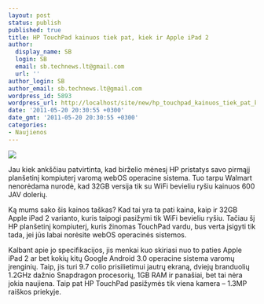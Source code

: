 ```yaml
---
layout: post
status: publish
published: true
title: HP TouchPad kainuos tiek pat, kiek ir Apple iPad 2
author:
  display_name: SB
  login: SB
  email: sb.technews.lt@gmail.com
  url: ''
author_login: SB
author_email: sb.technews.lt@gmail.com
wordpress_id: 5893
wordpress_url: http://localhost/site/new/hp_touchpad_kainuos_tiek_pat_kiek_ir_apple_ipad_2/
date: '2011-05-20 20:30:55 +0300'
date_gmt: '2011-05-20 20:30:55 +0300'
categories:
- Naujienos
---
```

<div class="imgright"><img src="http://technews.lt/upload/hptouchpad01.jpg"  /></div>
<p>Jau kiek ankščiau patvirtinta, kad birželio mėnesį HP pristatys savo pirmąjį planšetinį kompiuterį varomą webOS operacine sistema. Tuo tarpu Walmart nenorėdama nurodė, kad 32GB versija tik su WiFi bevieliu ryšiu kainuos 600 JAV dolerių.</p>
<p>Ką mums sako šis kainos taškas? Kad tai yra ta pati kaina, kaip ir 32GB Apple iPad 2 varianto, kuris taipogi pasižymi tik WiFi bevieliu ryšiu. Tačiau šį HP planšetinį kompiuterį, kuris žinomas TouchPad vardu, bus verta įsigyti tik tada, jei jūs labai norėsite webOS operacinės sistemos.</p>
<p>Kalbant apie jo specifikacijos, jis menkai kuo skiriasi nuo to paties Apple iPad 2 ar bet kokių kitų Google Android 3.0 operacine sistema varomų įrenginių. Taip, jis turi 9.7 colio prisilietimui jautrų ekraną, dviejų branduolių 1.2GHz dažnio Snapdragon procesorių, 1GB RAM ir panašiai, bet tai nėra jokia naujiena. Taip pat HP TouchPad pasižymės tik viena kamera – 1.3MP raiškos priekyje.</p>
